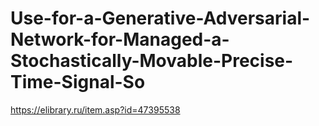 # Use-for-a-Generative-Adversarial-Network-for-Managed-a-Stochastically-Movable-Precise-Time-Signal-So
https://elibrary.ru/item.asp?id=47395538
